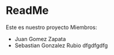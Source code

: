 # ReadMe

Este es nuestro proyecto 
Miembros:
- Juan Gomez Zapata
- Sebastian Gonzalez Rubio dfgdfgdfg